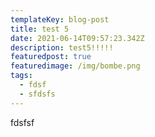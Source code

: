 ```yaml
---
templateKey: blog-post
title: test 5
date: 2021-06-14T09:57:23.342Z
description: test5!!!!!
featuredpost: true
featuredimage: /img/bombe.png
tags:
  - fdsf
  - sfdsfs
---
```

fdsfsf